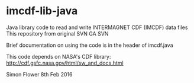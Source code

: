 # imcdf-lib-java
Java library code to read and write INTERMAGNET CDF (IMCDF) data files
This repository from original SVN GA SVN

Brief documentation on using the code is in the header of imcdf.java

This code depends on NASA's CDF library: http://cdf.gsfc.nasa.gov/html/sw_and_docs.html

Simon Flower
8th Feb 2016